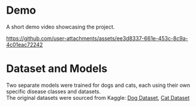 # Demo
A short demo video showcasing the project.  


https://github.com/user-attachments/assets/ee3d8337-661e-453c-8c9a-4c01eac72242






# Dataset and Models
Two separate models were trained for dogs and cats, each using their own specific disease classes and datasets.  
The original datasets were sourced from Kaggle:
[Dog Dataset](https://www.kaggle.com/datasets/youssefmohmmed/dogs-skin-diseases-image-dataset), 
[Cat Dataset](https://www.kaggle.com/datasets/adityavahreza/cat-skin-disease-v2)  

